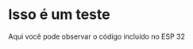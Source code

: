 <html>
  <h1><b>Isso é um teste </b></h1>
  Aqui você pode observar o código incluído no ESP 32
</html>

